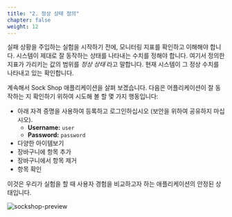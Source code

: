 ```yaml
---
title: "2. 정상 상태 정의"
chapter: false
weight: 12
---
```


실패 상황을 주입하는 실험을 시작하기 전에, 모니터링 지표를 확인하고 이해해야 합니다. 시스템이 제대로 잘 동작하는 상태를 나타내는 수치를 정해야 합니다. 여기서 정의한 지표가 가리키는 값의 범위를 *정상 상태* 라고 말합니다. 현재 시스템이 그 정상 수치를 나타내고 있는 확인합니다.

계속해서 Sock Shop 애플리케이션을 살펴 보겠습니다.
다음은 어플리케이션이 잘 동작하는 지 확인하기 위하여 시도해 볼 할 몇 가지 행동입니다:

+ 아래 자격 증명을 사용하여 등록하고 로그인하십시오 (보안을 위하여 공유하지 마십시오).
    - **Username:** `user`
    - **Password:** `password`
+ 다양한 아이템보기
+ 장바구니에 항목 추가
+ 장바구니에서 항목 제거
+ 항목 확인

이것은 우리가 실험을 할 때 사용자 경험을 비교하고자 하는 애플리케이션의 안정된 상태입니다.

![sockshop-preview](/images/30_eks/weaveworks-sockshop-frontend.png)
